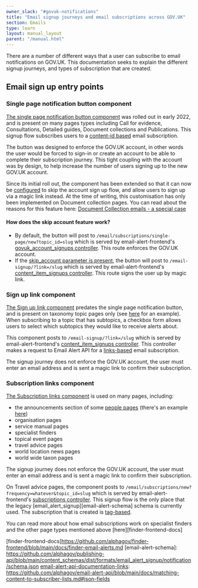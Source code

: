```yaml
---
owner_slack: "#govuk-notifications"
title: "Email signup journeys and email subscriptions across GOV.UK"
section: Emails
type: learn
layout: manual_layout
parent: "/manual.html"
---
```


There are a number of different ways that a user can subscribe to email notifications on GOV.UK. This documentation seeks to explain the different signup journeys, and types of subscription that are created.

## Email sign up entry points

### Single page notification button component

[The single page notification button component][single-page-notification-button] was rolled out in early 2022, and is present on many pages types including Call for evidence, Consultations, Detailed guides, Document collections and Publications. This signup flow subscribes users to a [content-id based][email-alert-api-documentation-content-id] email subscription.

The button was designed to enforce the GOV.UK account, in other words the user would be forced to sign-in or create an account to be able to complete their subscription journey. This tight coupling with the account was by design, to help increase the number of users signing up to the new GOV.UK account.

Since its initial roll out, the component has been extended so that it can now be [configured][skip-account-documentation] to skip the account sign up flow, and allow users to sign up via a magic link instead. At the time of writing, this customisation has only been implemented on Document collection pages. You can read about the reasons for this feature here: [Document Collection emails - a special case][document-collection-emails-documenation]

[document-collection-emails-documenation]: /manual/document-collection-emails-a-special-case.html.md

#### How does the skip account feature work?

- By default, the button will post to `/email/subscriptions/single-page/new?topic_id=slug` which is served by email-alert-frontend's [govuk_account_signups controller][email-alert-frontend-account-controller]. This route enforces the GOV.UK account.
- If the [skip_account parameter is present][govuk-publishing-components-present], the button will post to `/email-signup/?link=/slug` which is served by email-alert-frontend's [content_item_signups controller][email-alert-frontend-content-item-controller]. This route signs the user up by magic link.

[single-page-notification-button]: https://components.publishing.service.gov.uk/component-guide/single_page_notification_button
[skip-account-documentation]: https://components.publishing.service.gov.uk/component-guide/single_page_notification_button/with_skip_account
[email-alert-api-documentation-content-id]: https://github.com/alphagov/email-alert-api/blob/main/docs/matching-content-to-subscriber-lists.md#uuid-field
[email-alert-frontend-account-controller]:https://github.com/alphagov/email-alert-frontend/blob/810f3bd43dde903ca85cbf99c073c61bf037ca16/config/routes.rb#L39
[govuk-publishing-components-present]: https://github.com/alphagov/govuk_publishing_components/blob/main/lib/govuk_publishing_components/presenters/single_page_notification_button_helper.rb#L64-L66

### Sign up link component

[The Sign up link component][sign-up-link] predates the single page notification button, and is present on taxonomy topic pages only (see [here][taxonomy-topic-example] for an example). When subscribing to a topic that has subtopics, a checkbox form allows users to select which subtopics they would like to receive alerts about.

This component posts to `/email-signup/?link=/slug` which is served by email-alert-frontend's [content_item_signups controller][email-alert-frontend-content-item-controller]. This controller makes a request to Email Alert API for a [links-based][email-alert-api-documentation-links] email subscription.

The signup journey does not enforce the GOV.UK account, the user must enter an email address and is sent a magic link to confirm their subscription.

[sign-up-link]: https://components.publishing.service.gov.uk/component-guide/signup_link
[taxonomy-topic-example]: https://www.gov.uk/education
[email-alert-api-documentation-links]: https://github.com/alphagov/email-alert-api/blob/main/docs/matching-content-to-subscriber-lists.md#json-fields
[email-alert-frontend-content-item-controller]: https://github.com/alphagov/email-alert-frontend/blob/810f3bd43dde903ca85cbf99c073c61bf037ca16/config/routes.rb#L11

### Subscription links component

[The Subscription links component][subscription-links] is used on many pages, including:

- the announcements section of some [people pages][people-finder] (there's an example [here][rishi-sunak-page])
- organisation pages
- service manual pages
- specialist finders
- topical event pages
- travel advice pages
- world location news pages
- world wide taxon pages

The signup journey does not enforce the GOV.UK account, the user must enter an email address and is sent a magic link to confirm their subscription.

On Travel advice pages, the component posts to `/email/subscriptions/new?frequency=whatever&topic_id=slug` which is served by email-alert-frontend's [subscriptions controller][email-alert-frontend-subscriptions-controller]. This signup flow is the only place that the legacy [email_alert_signup][email-alert-schema] schema is currently used. The subscription that is created is [tag-based][email-alert-api-documentation-links].

You can read more about how email subscriptions work on specialist finders and the other page types mentioned above [here][finder-frontend-docs]

[subscription-links]: https://components.publishing.service.gov.uk/component-guide/subscription_links
[people-finder]: https://www.gov.uk/government/people
[rishi-sunak-page]: https://www.gov.uk/government/people/rishi-sunak
[email-alert-frontend-subscriptions-controller]:https://github.com/alphagov/email-alert-frontend/blob/main/config/routes.rb#L35
[finder-frontend-docs]https://github.com/alphagov/finder-frontend/blob/main/docs/finder-email-alerts.md
[email-alert-schema]: https://github.com/alphagov/publishing-api/blob/main/content_schemas/dist/formats/email_alert_signup/notification/schema.json
[email-alert-api-documentation-links]: https://github.com/alphagov/email-alert-api/blob/main/docs/matching-content-to-subscriber-lists.md#json-fields
